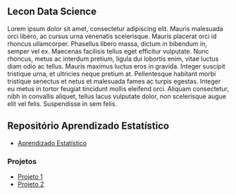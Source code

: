 ## Lecon Data Science

Lorem ipsum dolor sit amet, consectetur adipiscing elit. Mauris malesuada orci libero, ac cursus urna venenatis scelerisque. Mauris placerat orci id rhoncus ullamcorper. Phasellus libero massa, dictum in bibendum in, semper vel ex. Maecenas facilisis tellus eget efficitur vulputate. Nunc rhoncus, metus ac interdum pretium, ligula dui lobortis enim, vitae luctus diam odio ac tellus. Mauris maximus luctus eros in gravida. Integer suscipit tristique urna, et ultricies neque pretium at. Pellentesque habitant morbi tristique senectus et netus et malesuada fames ac turpis egestas. Integer eu metus in tortor feugiat tincidunt mollis eleifend orci. Aliquam consectetur, nibh in convallis aliquet, tellus lacus vulputate dolor, non scelerisque augue elit vel felis. Suspendisse in sem felis.

## Repositório Aprendizado Estatístico

- [Aprendizado Estatístico](https://ffajardo64.github.io/statistical_learning/)


### Projetos

- [Projeto 1](https://leconds.github.io/datascience/)
- [Projeto 2](https://leconds.github.io/datascience/)



